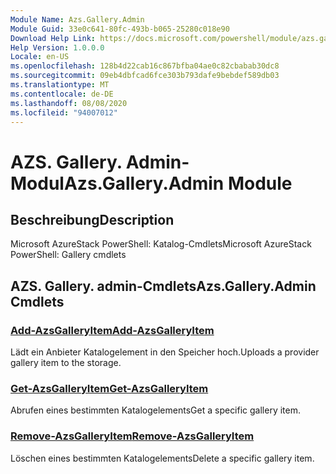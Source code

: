 ```yaml
---
Module Name: Azs.Gallery.Admin
Module Guid: 33e0c641-80fc-493b-b065-25280c018e90
Download Help Link: https://docs.microsoft.com/powershell/module/azs.gallery.admin
Help Version: 1.0.0.0
Locale: en-US
ms.openlocfilehash: 128b4d22cab16c867bfba04ae0c82cbabab30dc8
ms.sourcegitcommit: 09eb4dbfcad6fce303b793dafe9bebdef589db03
ms.translationtype: MT
ms.contentlocale: de-DE
ms.lasthandoff: 08/08/2020
ms.locfileid: "94007012"
---
```

# <span data-ttu-id="8da42-101">AZS. Gallery. Admin-Modul</span><span class="sxs-lookup"><span data-stu-id="8da42-101">Azs.Gallery.Admin Module</span></span>
## <span data-ttu-id="8da42-102">Beschreibung</span><span class="sxs-lookup"><span data-stu-id="8da42-102">Description</span></span>
<span data-ttu-id="8da42-103">Microsoft AzureStack PowerShell: Katalog-Cmdlets</span><span class="sxs-lookup"><span data-stu-id="8da42-103">Microsoft AzureStack PowerShell: Gallery cmdlets</span></span>

## <span data-ttu-id="8da42-104">AZS. Gallery. admin-Cmdlets</span><span class="sxs-lookup"><span data-stu-id="8da42-104">Azs.Gallery.Admin Cmdlets</span></span>
### [<span data-ttu-id="8da42-105">Add-AzsGalleryItem</span><span class="sxs-lookup"><span data-stu-id="8da42-105">Add-AzsGalleryItem</span></span>](Add-AzsGalleryItem.md)
<span data-ttu-id="8da42-106">Lädt ein Anbieter Katalogelement in den Speicher hoch.</span><span class="sxs-lookup"><span data-stu-id="8da42-106">Uploads a provider gallery item to the storage.</span></span>

### [<span data-ttu-id="8da42-107">Get-AzsGalleryItem</span><span class="sxs-lookup"><span data-stu-id="8da42-107">Get-AzsGalleryItem</span></span>](Get-AzsGalleryItem.md)
<span data-ttu-id="8da42-108">Abrufen eines bestimmten Katalogelements</span><span class="sxs-lookup"><span data-stu-id="8da42-108">Get a specific gallery item.</span></span>

### [<span data-ttu-id="8da42-109">Remove-AzsGalleryItem</span><span class="sxs-lookup"><span data-stu-id="8da42-109">Remove-AzsGalleryItem</span></span>](Remove-AzsGalleryItem.md)
<span data-ttu-id="8da42-110">Löschen eines bestimmten Katalogelements</span><span class="sxs-lookup"><span data-stu-id="8da42-110">Delete a specific gallery item.</span></span>

